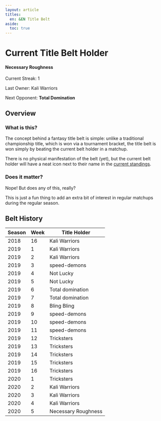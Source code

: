 ```yaml
---
layout: article
titles:
  en: &EN Title Belt
aside:
  toc: true
---
```


# Current Title Belt Holder

<div class="item">
  <div class="item__image">
    <!-- <img class="image image--sm circle" src="/misc/assets/svg/philippines.svg"/> -->
  </div>
  <div class="item__content">
    <div class="item__header">
      <h4>Necessary Roughness</h4>
      <p>Current Streak: 1</p>
      <p>Last Owner: Kali Warriors</p>
      <p>Next Opponent: <strong>Total Domination</strong></p>
    </div>
  </div>
</div>

## Overview

### What is this?

The concept behind a fantasy title belt is simple: unlike a traditional championship title, which is won via a tournament bracket, the title belt is won simply by beating the current belt holder in a matchup.

There is no physical manifestation of the belt (yet), but the current belt holder will have a neat icon next to their name in the [current standings](/misc/standings.html).

### Does it matter?

Nope! But does any of this, really?

This is just a fun thing to add an extra bit of interest in regular matchups during the regular season.

## Belt History

| Season | Week | Title Holder        |
| ------ | ---- | ------------------- |
| 2018   | 16   | Kali Warriors       |
| 2019   | 1    | Kali Warriors       |
| 2019   | 2    | Kali Warriors       |
| 2019   | 3    | speed-demons        |
| 2019   | 4    | Not Lucky           |
| 2019   | 5    | Not Lucky           |
| 2019   | 6    | Total domination    |
| 2019   | 7    | Total domination    |
| 2019   | 8    | Bling Bling         |
| 2019   | 9    | speed-demons        |
| 2019   | 10   | speed-demons        |
| 2019   | 11   | speed-demons        |
| 2019   | 12   | Tricksters          |
| 2019   | 13   | Tricksters          |
| 2019   | 14   | Tricksters          |
| 2019   | 15   | Tricksters          |
| 2019   | 16   | Tricksters          |
| 2020   | 1    | Tricksters          |
| 2020   | 2    | Kali Warriors       |
| 2020   | 3    | Kali Warriors       |
| 2020   | 4    | Kali Warriors       |
| 2020   | 5    | Necessary Roughness |

